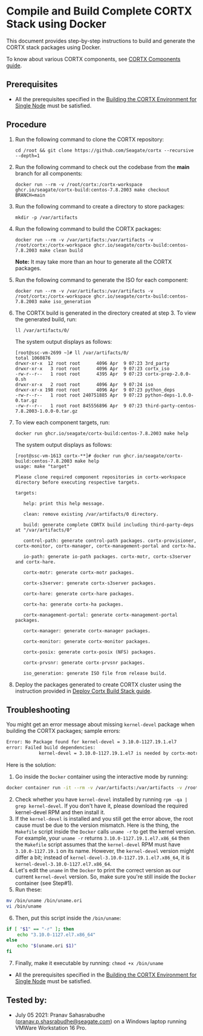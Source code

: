 
# Compile and Build Complete CORTX Stack using Docker

This document provides step-by-step instructions to build and generate the CORTX stack packages using Docker.

To know about various CORTX components, see [CORTX Components guide](https://github.com/Seagate/cortx/blob/main/doc/Components.md).

## Prerequisites

- All the prerequisites specified in the [Building the CORTX Environment for Single Node](Building-CORTX-From-Source-for-SingleNode.md) must be satisfied.

## Procedure

1. Run the following command to clone the CORTX repository:

   ```
   cd /root && git clone https://github.com/Seagate/cortx --recursive --depth=1
   ```

2. Run the following command to check out the codebase from the **main** branch for all components:

   ```
   docker run --rm -v /root/cortx:/cortx-workspace ghcr.io/seagate/cortx-build:centos-7.8.2003 make checkout BRANCH=main
   ```

3. Run the following command to create a directory to store packages:

   ```
   mkdir -p /var/artifacts
   ```

4. Run the following command to build the CORTX packages:

   ```
   docker run --rm -v /var/artifacts:/var/artifacts -v /root/cortx:/cortx-workspace ghcr.io/seagate/cortx-build:centos-7.8.2003 make clean build
   ```

   **Note:** It may take more than an hour to generate all the CORTX packages.

5. Run the following command to generate the ISO for each component:

   ```
   docker run --rm -v /var/artifacts:/var/artifacts -v /root/cortx:/cortx-workspace ghcr.io/seagate/cortx-build:centos-7.8.2003 make iso_generation
   ```

6. The CORTX build is generated in the directory created at step 3. To view the generated build, run:

   ```
   ll /var/artifacts/0/
   ```

   The system output displays as follows:

   ```
   [root@ssc-vm-2699 ~]# ll /var/artifacts/0/
   total 1060876
   drwxr-xr-x  12 root root      4096 Apr  9 07:23 3rd_party
   drwxr-xr-x   3 root root      4096 Apr  9 07:23 cortx_iso
   -rw-r--r--   1 root root      4395 Apr  9 07:23 cortx-prep-2.0.0-0.sh
   drwxr-xr-x   2 root root      4096 Apr  9 07:24 iso
   drwxr-xr-x 198 root root      4096 Apr  9 07:23 python_deps
   -rw-r--r--   1 root root 240751885 Apr  9 07:23 python-deps-1.0.0-0.tar.gz
   -rw-r--r--   1 root root 845556896 Apr  9 07:23 third-party-centos-7.8.2003-1.0.0-0.tar.gz
   ```

7. To view each component targets, run:

   ```
   docker run ghcr.io/seagate/cortx-build:centos-7.8.2003 make help
   ```

   The system output displays as follows:

   ```
   [root@ssc-vm-1613 cortx-**]# docker run ghcr.io/seagate/cortx-build:centos-7.8.2003 make help
   usage: make "target"

   Please clone required component repositories in cortx-workspace directory before executing respective targets.

   targets:

      help: print this help message.

      clean: remove existing /var/artifacts/0 directory.

      build: generate complete CORTX build including third-party-deps at "/var/artifacts/0"

      control-path: generate control-path packages. cortx-provisioner, cortx-monitor, cortx-manager, cortx-management-portal and cortx-ha.

      io-path: generate io-path packages. cortx-motr, cortx-s3server and cortx-hare.

      cortx-motr: generate cortx-motr packages.

      cortx-s3server: generate cortx-s3server packages.

      cortx-hare: generate cortx-hare packages.

      cortx-ha: generate cortx-ha packages.

      cortx-management-portal: generate cortx-management-portal packages.

      cortx-manager: generate cortx-manager packages.

      cortx-monitor: generate cortx-monitor packages.

      cortx-posix: generate cortx-posix (NFS) packages.

      cortx-prvsnr: generate cortx-prvsnr packages.

      iso_generation: generate ISO file from release build.
   ```

8. Deploy the packages generated to create CORTX cluster using the instruction provided in [Deploy Cortx Build Stack guide](ProvisionReleaseBuild.md).

## Troubleshooting

You might get an error message about missing `kernel-devel` package when building the CORTX packages; sample errors:
```sh
Error: No Package found for kernel-devel = 3.10.0-1127.19.1.el7
error: Failed build dependencies:
            kernel-devel = 3.10.0-1127.19.1.el7 is needed by cortx-motr-2.0.0-0_git2ca587c_3.10.0_1127.19.1.el7.x86_64
```
Here is the solution:
1. Go inside the `Docker` container using the interactive mode by running:
```sh
docker container run -it --rm -v /var/artifacts:/var/artifacts -v /root/cortx:/cortx-workspace ghcr.io/seagate/cortx-build:centos-7.8.2003 bash
```
2. Check whether you have `kernel-devel` installed by running `rpm -qa | grep kernel-devel`. If you don't have it, please download the required kernel-devel RPM and then install it.
3. If the `kernel-devel` is installed and you still get the error above, the root cause must be due to the version mismatch. Here is the thing, the `Makefile` script inside the `Docker` calls `uname -r` to get the kernel version. For example, your `uname -r` returns `3.10.0-1127.19.1.el7.x86_64` then the `Makefile` script assumes that the `kernel-devel` RPM must have `3.10.0-1127.19.1` on its name. However, the `kernel-devel` version might differ a bit; instead of `kernel-devel-3.10.0-1127.19.1.el7.x86_64`, it is `kernel-devel-3.10.0-1127.el7.x86_64`.
4. Let's edit the `uname` in the `Docker` to print the correct version as our current `kernel-devel` version. So, make sure you're still inside the `Docker` container (see Step#1).
5. Run these:
```sh
mv /bin/uname /bin/uname.ori
vi /bin/uname
```
6. Then, put this script inside the `/bin/uname`:
```sh
if [ "$1" == "-r" ]; then
    echo "3.10.0-1127.el7.x86_64"
else
    echo "$(uname.ori $1)"
fi
```
7. Finally, make it executable by running: `chmod +x /bin/uname`


- All the prerequisites specified in the [Building the CORTX Environment for Single Node](Building-CORTX-From-Source-for-SingleNode.md) must be satisfied.


## Tested by:

- July 05 2021: Pranav Sahasrabudhe (pranav.p.shasrabudhe@seagate.com) on a Windows laptop running VMWare Workstation 16 Pro.
